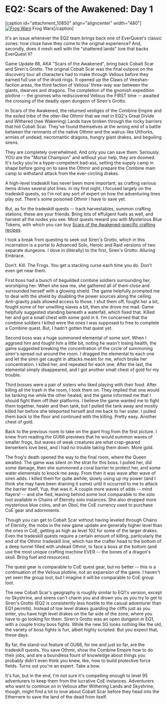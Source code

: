 # EQ2: Scars of the Awakened: Day 1

[caption id="attachment\_10850" align="aligncenter" width="480"][![Frog Wars](http://westkarana.com/wp-content/uploads/2013/05/EverQuest2-2013-04-30-21-31-14-27-480x343.jpg)](http://westkarana.com/wp-content/uploads/2013/05/EverQuest2-2013-04-30-21-31-14-27.jpg) Frog Wars[/caption]

It's an issue whenever the EQ2 team brings back one of EverQuest's classic zones: how close have they come to the original experience? And, secondly, does it mesh well with the "shattered lands" lore that backs EverQuest II?

Game Update 66, AKA "Scars of the Awakened", bring back Cobalt Scar and Siren's Grotto. The original Cobalt Scar was the final outpost on the discovery tour all characters had to make through Velious before they earned full use of the druid rings. It opened up the Claws of Veeshan-faction areas, the third faction of Velious' three-way war between the giants, dwarves and dragons. The completion of the gnomish expedition plotline -- the gnomes who rediscovered Velious the FIRST time -- awaited the crossing of the deadly open dungeon of Siren's Grotto.

In Scars of the Awakened, the returned vestiges of the Combine Empire and the exiled tribe of the otter-like Othmir that we met in EQ2's Great Divide and Withered (nee Wakening) Lands have broken through the rocky barriers that hid Cobalt Scar. They've found themselves at the wrong end of a battle between the remnants of the native Othmir and the walrus-like Ulthorks, armies of undead, necromantic dragons, hungry giant drakes, and beguiling sirens.

They are completely overwhelmed. And only you can save them. Seriously. YOU are the "Mortal Champion" and without your help, they are doomed. It's lucky you're a hyper-competent bad-ass, setting the supply camp in shape before going on to save the Othmir and prepare the Combine main camp to withstand attack from the ever-circling drakes.

A high-level tradeskill has never been more important, as crafting various items drives several plot lines. In my first night, I focused largely on the tradeskill quests, so I'm not any sort of expert on how the adventuring lines play out. There's some poisoned Othmir I have to save yet.

But, as for the tradeskill quests -- track harvestables, summon crafting stations, these are your friends. Bring lots of effulgent fuels as well, and harvest all the nodes you see. Most quests reward you with Mysterious Blue Tokens, with which you can buy [Scars of the Awakened-specific crafting recipes](http://www.eq2designgallery.com/scars-of-the-awakened---gu66.html).

I took a break from questing to seek out Siren's Grotto, which in this incarnation is a portal to Advanced Solo, Heroic and Raid versions of two separate dungeons. I dove in (literally) to the first, Siren's Grotto: Alluring Embrace.

Don't. Kill. The Frogs. You get a stacking curse each time you do. Don't even get near them.

First boss had a bunch of beguilded combine soldiers surrounding her, worshiping her. When she saw me, she gathered all of them close and surrounded herself with a glowing shield. The game helpfully prompted me to deal with the shield by disabling the power sources along the ceiling. Anti-gravity pads allowed access to those. I shut them off, fought her a bit, fought some of her unwilling slaves a bit, then she drove me mad. Game helpfully suggested standing beneath a waterfall, which fixed that. Killed her and got a small chest with some gold in it. I'm concerned that the combine soldiers I killed were the ones I was supposed to free to complete a Combine quest. But, I hadn't gotten that quest yet.

Second boss was a huge summoned elemental of some sort. When I aggroed him and fought him a little bit, noting he wasn't losing health, the game suggested breaking the concentration of the circle of summoning siren's spread out around the room. I dragged the elemental to each one and let the siren get caught in attacks meant for me, which broke her concentration. I killed her, and repeated for each one. After the last, the elemental simply disappeared, and I got another small chest of gold for my trouble.

Third bosses were a pair of sisters who liked playing with their food. After killing all the trash in the room, I took them on. They implied that one would be tanking me while the other healed, and the game informed me that I should fight them off their platforms. I believe the game wanted me to fight them together, healer and then tank, but I pulled the tank away and mostly killed her before she teleported herself and me back to her sister. I pulled them back to the floor and continued with the killing. Pretty easy. Another chest of gold.

Back to the previous room to take on the giant frog from the first picture. I knew from reading the GU66 previews that he would summon waves of smaller frogs, but waves of weak creatures are what crap-geared berserkers love best, and I had no trouble taking them down. More gold.

The frog's death opened the way to the final room, where the Queen awaited. The game was silent on the strat for this boss. I pulled her, did some damage, then she summoned a coral barrier to protect her, and some water elementals to knock me away. From then it was wave after wave of siren adds. I killed them for quite awhile, slowly using up my power (and I think she may have been draining it some) until it occurred to me to attack the barrier itself. Yup, that was it. A couple more waves of adds -- mind flayers! -- and she fled, leaving behind some loot comparable to the solo loot available in Chains of Eternity solo instances. She also dropped more mysterious blue coins, and an Obol, the CoE currency used to purchase CoE gear and adornments.

Though you can get to Cobalt Scar without having leveled through Chains of Eternity, the mobs in the new game update are generally higher level than the ones in CoE, getting as high as level 102 for some of the larger drakes. Even the tradeskill quests require a certain amount of killing, particularly the end of the Othmir tradeskill line, which has the crafter head to the bottom of a deep tunnel filled with undead Othmir, to face a boss at the bottom (and use the most unique crafting machine EVER -- the bones of a dragon's skull. Bring fuel and resources).

The quest gear is comparable to CoE quest gear, but no better -- this is a continuation of the Velious plotline, not an expansion of the game. I haven't yet seen the group loot, but I imagine it will be comparable to CoE group loot.

The new Cobalt Scar's geography is roughly similar to EQ1's version, except no Skyshrine, and sirens can't charm you and drown you as you try to get to Siren's Grotto (EQ2 is consistently less hostile to the casual adventurer than EQ1 permits). Instead of low level drakes guarding the cliffs just as you enter, you have high level drakes on the far side of the zone, where you have to go looking for them. Siren's Grotto was an open dungeon in EQ1, with a couple tricky boss fights. While the new SG looks nothing like the old, the variety of boss fights is fun, albeit highly scripted. But you expect that, these days.

By far, the stand-out feature of GU66, for me and just so far, are the tradeskill quests. You save Othmir, show the Combine Empire how to do their jobs, and are a boundless fount of knowledge about things you probably didn't even think you knew, like, how to build protective force fields. Turns out you're an expert. Take a bow.

It's fun, but in the end, I'm not sure it's compelling enough to level 95 adventurers to keep them from the lucrative CoE instances. Adventurers who want to continue on in Velious after Withering Lands and Skyshrine, though, might find a lot to love about Cobalt Scar before they head into the Ethernere to save the land of the dead from itself.

